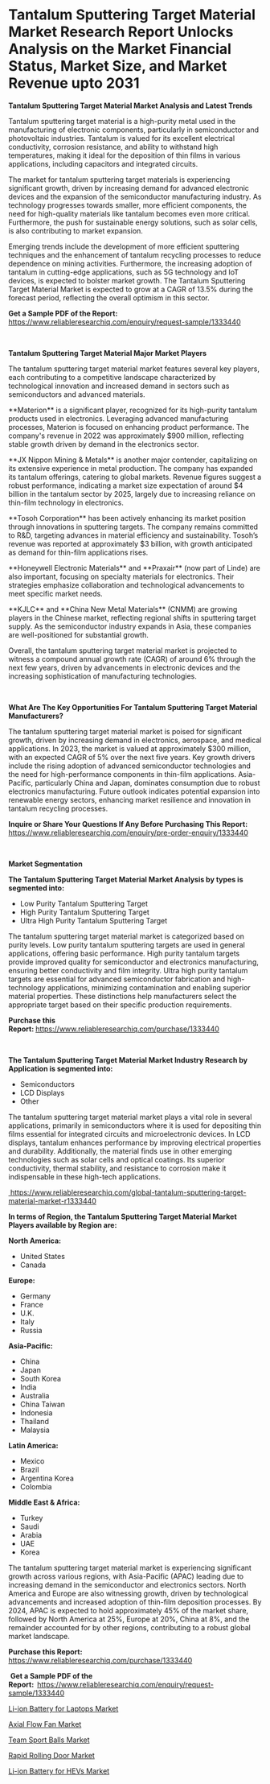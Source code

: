 <p><h1>Tantalum Sputtering Target Material Market Research Report Unlocks Analysis on the Market Financial Status, Market Size, and Market Revenue upto 2031</h1></p><p><strong>Tantalum Sputtering Target Material Market Analysis and Latest Trends</strong></p>
<p><p>Tantalum sputtering target material is a high-purity metal used in the manufacturing of electronic components, particularly in semiconductor and photovoltaic industries. Tantalum is valued for its excellent electrical conductivity, corrosion resistance, and ability to withstand high temperatures, making it ideal for the deposition of thin films in various applications, including capacitors and integrated circuits.</p><p>The market for tantalum sputtering target materials is experiencing significant growth, driven by increasing demand for advanced electronic devices and the expansion of the semiconductor manufacturing industry. As technology progresses towards smaller, more efficient components, the need for high-quality materials like tantalum becomes even more critical. Furthermore, the push for sustainable energy solutions, such as solar cells, is also contributing to market expansion.</p><p>Emerging trends include the development of more efficient sputtering techniques and the enhancement of tantalum recycling processes to reduce dependence on mining activities. Furthermore, the increasing adoption of tantalum in cutting-edge applications, such as 5G technology and IoT devices, is expected to bolster market growth. The Tantalum Sputtering Target Material Market is expected to grow at a CAGR of 13.5% during the forecast period, reflecting the overall optimism in this sector.</p></p>
<p><strong>Get a Sample PDF of the Report:&nbsp;</strong> <a href="https://www.reliableresearchiq.com/enquiry/request-sample/1333440?utm_campaign=114&utm_medium=2&utm_source=Github&utm_content=ia&utm_term=01102024&utm_id=tantalum-sputtering-target-material">https://www.reliableresearchiq.com/enquiry/request-sample/1333440</a></p>
<p>&nbsp;</p>
<p><strong>Tantalum Sputtering Target Material Major Market Players</strong></p>
<p><p>The tantalum sputtering target material market features several key players, each contributing to a competitive landscape characterized by technological innovation and increased demand in sectors such as semiconductors and advanced materials.</p><p>**Materion** is a significant player, recognized for its high-purity tantalum products used in electronics. Leveraging advanced manufacturing processes, Materion is focused on enhancing product performance. The company's revenue in 2022 was approximately $900 million, reflecting stable growth driven by demand in the electronics sector.</p><p>**JX Nippon Mining & Metals** is another major contender, capitalizing on its extensive experience in metal production. The company has expanded its tantalum offerings, catering to global markets. Revenue figures suggest a robust performance, indicating a market size expectation of around $4 billion in the tantalum sector by 2025, largely due to increasing reliance on thin-film technology in electronics.</p><p>**Tosoh Corporation** has been actively enhancing its market position through innovations in sputtering targets. The company remains committed to R&D, targeting advances in material efficiency and sustainability. Tosoh’s revenue was reported at approximately $3 billion, with growth anticipated as demand for thin-film applications rises.</p><p>**Honeywell Electronic Materials** and **Praxair** (now part of Linde) are also important, focusing on specialty materials for electronics. Their strategies emphasize collaboration and technological advancements to meet specific market needs. </p><p>**KJLC** and **China New Metal Materials** (CNMM) are growing players in the Chinese market, reflecting regional shifts in sputtering target supply. As the semiconductor industry expands in Asia, these companies are well-positioned for substantial growth.</p><p>Overall, the tantalum sputtering target material market is projected to witness a compound annual growth rate (CAGR) of around 6% through the next few years, driven by advancements in electronic devices and the increasing sophistication of manufacturing technologies.</p></p>
<p>&nbsp;</p>
<p><strong>What Are The Key Opportunities For Tantalum Sputtering Target Material Manufacturers?</strong></p>
<p><p>The tantalum sputtering target material market is poised for significant growth, driven by increasing demand in electronics, aerospace, and medical applications. In 2023, the market is valued at approximately $300 million, with an expected CAGR of 5% over the next five years. Key growth drivers include the rising adoption of advanced semiconductor technologies and the need for high-performance components in thin-film applications. Asia-Pacific, particularly China and Japan, dominates consumption due to robust electronics manufacturing. Future outlook indicates potential expansion into renewable energy sectors, enhancing market resilience and innovation in tantalum recycling processes.</p></p>
<p><strong>Inquire or Share Your Questions If Any Before Purchasing This Report:</strong> <a href="https://www.reliableresearchiq.com/enquiry/pre-order-enquiry/1333440?utm_campaign=114&utm_medium=2&utm_source=Github&utm_content=ia&utm_term=01102024&utm_id=tantalum-sputtering-target-material">https://www.reliableresearchiq.com/enquiry/pre-order-enquiry/1333440</a></p>
<p>&nbsp;</p>
<p><strong>Market Segmentation</strong></p>
<p><strong>The Tantalum Sputtering Target Material Market Analysis by types is segmented into:</strong></p>
<p><ul><li>Low Purity Tantalum Sputtering Target</li><li>High Purity Tantalum Sputtering Target</li><li>Ultra High Purity Tantalum Sputtering Target</li></ul></p>
<p><p>The tantalum sputtering target material market is categorized based on purity levels. Low purity tantalum sputtering targets are used in general applications, offering basic performance. High purity tantalum targets provide improved quality for semiconductor and electronics manufacturing, ensuring better conductivity and film integrity. Ultra high purity tantalum targets are essential for advanced semiconductor fabrication and high-technology applications, minimizing contamination and enabling superior material properties. These distinctions help manufacturers select the appropriate target based on their specific production requirements.</p></p>
<p><strong>Purchase this Report:&nbsp;</strong><a href="https://www.reliableresearchiq.com/purchase/1333440?utm_campaign=114&utm_medium=2&utm_source=Github&utm_content=ia&utm_term=01102024&utm_id=tantalum-sputtering-target-material">https://www.reliableresearchiq.com/purchase/1333440</a></p>
<p>&nbsp;</p>
<p><strong>The Tantalum Sputtering Target Material Market Industry Research by Application is segmented into:</strong></p>
<p><ul><li>Semiconductors</li><li>LCD Displays</li><li>Other</li></ul></p>
<p><p>The tantalum sputtering target material market plays a vital role in several applications, primarily in semiconductors where it is used for depositing thin films essential for integrated circuits and microelectronic devices. In LCD displays, tantalum enhances performance by improving electrical properties and durability. Additionally, the material finds use in other emerging technologies such as solar cells and optical coatings. Its superior conductivity, thermal stability, and resistance to corrosion make it indispensable in these high-tech applications.</p></p>
<p><a href="https://www.reliableresearchiq.com/global-tantalum-sputtering-target-material-market-r1333440?utm_campaign=114&utm_medium=2&utm_source=Github&utm_content=ia&utm_term=01102024&utm_id=tantalum-sputtering-target-material">&nbsp;https://www.reliableresearchiq.com/global-tantalum-sputtering-target-material-market-r1333440</a></p>
<p><strong>In terms of Region, the Tantalum Sputtering Target Material Market Players available by Region are:</strong></p>
<p>
    <p> <strong> North America: </strong>
        <ul>
            <li>United States</li>
            <li>Canada</li>
        </ul>
        </p> 
    <p> <strong> Europe: </strong>
        <ul>
            <li>Germany</li>
            <li>France</li>
            <li>U.K.</li>
            <li>Italy</li>
            <li>Russia</li>
        </ul>
        </p> 
    <p> <strong> Asia-Pacific: </strong>
        <ul>
            <li>China</li>
            <li>Japan</li>
            <li>South Korea</li>
            <li>India</li>
            <li>Australia</li>
            <li>China Taiwan</li>
            <li>Indonesia</li>
            <li>Thailand</li>
            <li>Malaysia</li>
        </ul>
        </p> 
    <p> <strong> Latin America: </strong>
        <ul>
            <li>Mexico</li>
            <li>Brazil</li>
            <li>Argentina Korea</li>
            <li>Colombia</li>
        </ul>
        </p> 
    <p> <strong> Middle East & Africa: </strong>
        <ul>
            <li>Turkey</li>
            <li>Saudi</li>
            <li>Arabia</li>
            <li>UAE</li>
            <li>Korea</li>
        </ul>
    </p>
    </p>
<p><p>The tantalum sputtering target material market is experiencing significant growth across various regions, with Asia-Pacific (APAC) leading due to increasing demand in the semiconductor and electronics sectors. North America and Europe are also witnessing growth, driven by technological advancements and increased adoption of thin-film deposition processes. By 2024, APAC is expected to hold approximately 45% of the market share, followed by North America at 25%, Europe at 20%, China at 8%, and the remainder accounted for by other regions, contributing to a robust global market landscape.</p></p>
<p><strong>Purchase this Report: </strong><a href="https://www.reliableresearchiq.com/purchase/1333440?utm_campaign=114&utm_medium=2&utm_source=Github&utm_content=ia&utm_term=01102024&utm_id=tantalum-sputtering-target-material">https://www.reliableresearchiq.com/purchase/1333440</a></p>
<p>&nbsp;<strong>Get a Sample PDF of the Report:&nbsp;&nbsp;</strong><a href="https://www.reliableresearchiq.com/enquiry/request-sample/1333440?utm_campaign=114&utm_medium=2&utm_source=Github&utm_content=ia&utm_term=01102024&utm_id=tantalum-sputtering-target-material">https://www.reliableresearchiq.com/enquiry/request-sample/1333440</a></p>
<p><strong></strong></p>
<p><p><a href="https://issuu.com/reportprime-2/docs/li-ion-battery-for-laptops-market-s_7a4448d7b68125?utm_campaign=114&utm_medium=2&utm_source=Github&utm_content=ia&utm_term=01102024&utm_id=tantalum-sputtering-target-material">Li-ion Battery for Laptops Market</a></p><p><a href="https://www.linkedin.com/pulse/axial-flow-fan-market-forecast-global-trends-analysis-from-bkd9c?utm_campaign=114&utm_medium=2&utm_source=Github&utm_content=ia&utm_term=01102024&utm_id=tantalum-sputtering-target-material">Axial Flow Fan Market</a></p><p><a href="https://github.com/ArnisaBaku06/Market-Research-Report-List-1/blob/main/team-sport-balls-market.md?utm_campaign=114&utm_medium=2&utm_source=Github&utm_content=ia&utm_term=01102024&utm_id=tantalum-sputtering-target-material">Team Sport Balls Market</a></p><p><a href="https://www.linkedin.com/pulse/global-rapid-rolling-door-market-size-expected-experience-m6hyc?utm_campaign=114&utm_medium=2&utm_source=Github&utm_content=ia&utm_term=01102024&utm_id=tantalum-sputtering-target-material">Rapid Rolling Door Market</a></p><p><a href="https://issuu.com/reportprime-2/docs/li-ion-battery-for-hevs-market-size_63d183eaadabc2?utm_campaign=114&utm_medium=2&utm_source=Github&utm_content=ia&utm_term=01102024&utm_id=tantalum-sputtering-target-material">Li-ion Battery for HEVs Market</a></p></p>